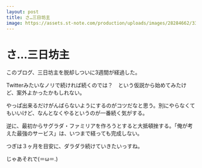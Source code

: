 ```yaml
---
layout: post
title: さ…三日坊主
image: https://assets.st-note.com/production/uploads/images/28284662/336ec6a57810587d2e90fbf91e33a424.jpg
---
```


# さ…三日坊主

このブログ、三日坊主を脱却しついに3週間が経過した。

Twitterみたいなノリで続ければ続くのでは？　という仮説から始めてみたけど、案外よかったかもしれない。

やっぱ出来るだけがんばらないようにするのがコツだなと思う。別にやらなくてもいいけど、なんとなくやるというのが一番続く気がする。

逆に、最初からサグラダ・ファミリアを作ろうとすると大抵頓挫する。「俺が考えた最強のサービス」は、いつまで経っても完成しない。

つぎは３ヶ月を目安に、ダラダラ続けていきたいっすね。

じゃあそれで(＝ω＝.)